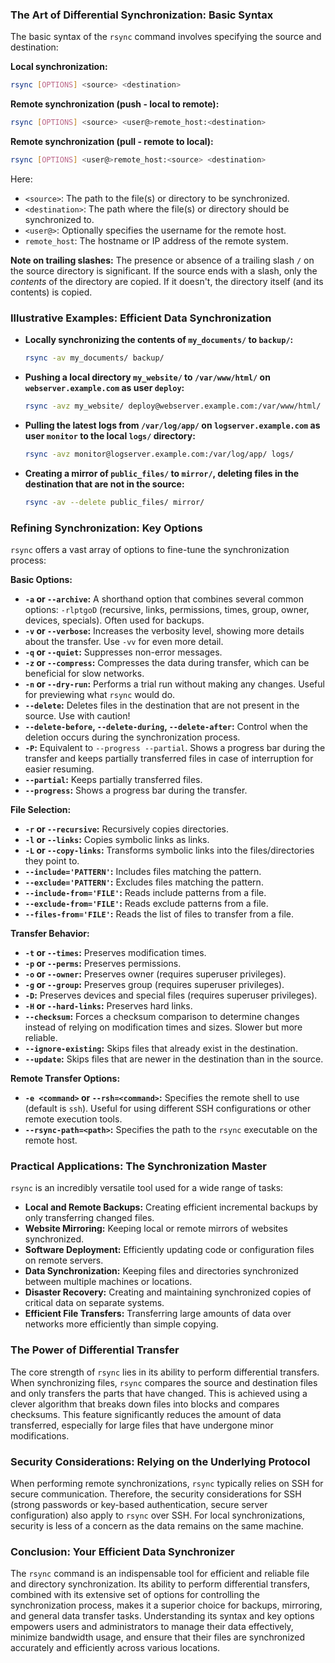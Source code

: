 ### The Art of Differential Synchronization: Basic Syntax

The basic syntax of the `rsync` command involves specifying the source and destination:

**Local synchronization:**

```bash
rsync [OPTIONS] <source> <destination>
```

**Remote synchronization (push - local to remote):**

```bash
rsync [OPTIONS] <source> <user@>remote_host:<destination>
```

**Remote synchronization (pull - remote to local):**

```bash
rsync [OPTIONS] <user@>remote_host:<source> <destination>
```

Here:

- `<source>`: The path to the file(s) or directory to be synchronized.
- `<destination>`: The path where the file(s) or directory should be synchronized to.
- `<user@>`: Optionally specifies the username for the remote host.
- `remote_host`: The hostname or IP address of the remote system.

**Note on trailing slashes:** The presence or absence of a trailing slash `/` on the source directory is significant. If the source ends with a slash, only the _contents_ of the directory are copied. If it doesn't, the directory itself (and its contents) is copied.

### Illustrative Examples: Efficient Data Synchronization

- **Locally synchronizing the contents of `my_documents/` to `backup/`:**

  ```bash
  rsync -av my_documents/ backup/
  ```

- **Pushing a local directory `my_website/` to `/var/www/html/` on `webserver.example.com` as user `deploy`:**

  ```bash
  rsync -avz my_website/ deploy@webserver.example.com:/var/www/html/
  ```

- **Pulling the latest logs from `/var/log/app/` on `logserver.example.com` as user `monitor` to the local `logs/` directory:**

  ```bash
  rsync -avz monitor@logserver.example.com:/var/log/app/ logs/
  ```

- **Creating a mirror of `public_files/` to `mirror/`, deleting files in the destination that are not in the source:**

  ```bash
  rsync -av --delete public_files/ mirror/
  ```

### Refining Synchronization: Key Options

`rsync` offers a vast array of options to fine-tune the synchronization process:

**Basic Options:**

- **`-a` or `--archive`:** A shorthand option that combines several common options: `-rlptgoD` (recursive, links, permissions, times, group, owner, devices, specials). Often used for backups.
- **`-v` or `--verbose`:** Increases the verbosity level, showing more details about the transfer. Use `-vv` for even more detail.
- **`-q` or `--quiet`:** Suppresses non-error messages.
- **`-z` or `--compress`:** Compresses the data during transfer, which can be beneficial for slow networks.
- **`-n` or `--dry-run`:** Performs a trial run without making any changes. Useful for previewing what `rsync` would do.
- **`--delete`:** Deletes files in the destination that are not present in the source. Use with caution!
- **`--delete-before`, `--delete-during`, `--delete-after`:** Control when the deletion occurs during the synchronization process.
- **`-P`:** Equivalent to `--progress --partial`. Shows a progress bar during the transfer and keeps partially transferred files in case of interruption for easier resuming.
- **`--partial`:** Keeps partially transferred files.
- **`--progress`:** Shows a progress bar during the transfer.

**File Selection:**

- **`-r` or `--recursive`:** Recursively copies directories.
- **`-l` or `--links`:** Copies symbolic links as links.
- **`-L` or `--copy-links`:** Transforms symbolic links into the files/directories they point to.
- **`--include='PATTERN'`:** Includes files matching the pattern.
- **`--exclude='PATTERN'`:** Excludes files matching the pattern.
- **`--include-from='FILE'`:** Reads include patterns from a file.
- **`--exclude-from='FILE'`:** Reads exclude patterns from a file.
- **`--files-from='FILE'`:** Reads the list of files to transfer from a file.

**Transfer Behavior:**

- **`-t` or `--times`:** Preserves modification times.
- **`-p` or `--perms`:** Preserves permissions.
- **`-o` or `--owner`:** Preserves owner (requires superuser privileges).
- **`-g` or `--group`:** Preserves group (requires superuser privileges).
- **`-D`:** Preserves devices and special files (requires superuser privileges).
- **`-H` or `--hard-links`:** Preserves hard links.
- **`--checksum`:** Forces a checksum comparison to determine changes instead of relying on modification times and sizes. Slower but more reliable.
- **`--ignore-existing`:** Skips files that already exist in the destination.
- **`--update`:** Skips files that are newer in the destination than in the source.

**Remote Transfer Options:**

- **`-e <command>` or `--rsh=<command>`:** Specifies the remote shell to use (default is `ssh`). Useful for using different SSH configurations or other remote execution tools.
- **`--rsync-path=<path>`:** Specifies the path to the `rsync` executable on the remote host.

### Practical Applications: The Synchronization Master

`rsync` is an incredibly versatile tool used for a wide range of tasks:

- **Local and Remote Backups:** Creating efficient incremental backups by only transferring changed files.
- **Website Mirroring:** Keeping local or remote mirrors of websites synchronized.
- **Software Deployment:** Efficiently updating code or configuration files on remote servers.
- **Data Synchronization:** Keeping files and directories synchronized between multiple machines or locations.
- **Disaster Recovery:** Creating and maintaining synchronized copies of critical data on separate systems.
- **Efficient File Transfers:** Transferring large amounts of data over networks more efficiently than simple copying.

### The Power of Differential Transfer

The core strength of `rsync` lies in its ability to perform differential transfers. When synchronizing files, `rsync` compares the source and destination files and only transfers the parts that have changed. This is achieved using a clever algorithm that breaks down files into blocks and compares checksums. This feature significantly reduces the amount of data transferred, especially for large files that have undergone minor modifications.

### Security Considerations: Relying on the Underlying Protocol

When performing remote synchronizations, `rsync` typically relies on SSH for secure communication. Therefore, the security considerations for SSH (strong passwords or key-based authentication, secure server configuration) also apply to `rsync` over SSH. For local synchronizations, security is less of a concern as the data remains on the same machine.

### Conclusion: Your Efficient Data Synchronizer

The `rsync` command is an indispensable tool for efficient and reliable file and directory synchronization. Its ability to perform differential transfers, combined with its extensive set of options for controlling the synchronization process, makes it a superior choice for backups, mirroring, and general data transfer tasks. Understanding its syntax and key options empowers users and administrators to manage their data effectively, minimize bandwidth usage, and ensure that their files are synchronized accurately and efficiently across various locations.
